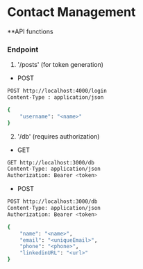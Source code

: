 # Contact Management

**API functions</u>

### Endpoint</br>
1. '/posts' (for token generation)</br>
* POST
```sh
POST http://localhost:4000/login
Content-Type : application/json

{
    "username": "<name>"
}
```


2. '/db' (requires authorization)

* GET
```sh
GET http://localhost:3000/db
Content-Type: application/json
Authorization: Bearer <token>
```

* POST
```sh
POST http://localhost:3000/db
Content-Type: application/json
Authorization: Bearer <token>

{
    "name": "<name>",
    "email": "<uniqueEmail>",
    "phone": "<phone>",
    "linkedinURL": "<url>"
}
```

  

